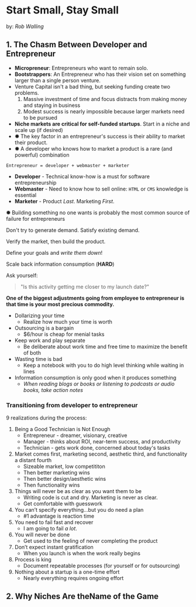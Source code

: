 # Start Small, Stay Small

by: _Rob Walling_

## 1. The Chasm Between Developer and Entrepreneur

- **Micropreneur**: Entrepreneurs who want to remain solo.
- **Bootstrappers**: An Entrepreneur who has their vision set on something larger than a single person venture.
- Venture Capital isn't a bad thing, but seeking funding create two problems.
  1. Massive investment of time and focus distracts from making money and staying in business
  2. Modest success is nearly impossible because larger markets need to be pursued
- **Niche markets are critical for self-funded startups**. Start in a niche and scale up (if desired)
- **✹** The key factor in an entrepreneur's success is their ability to market their product.
- **✹** A developer who knows how to market a product is a rare (and powerful) combination

```text
Entrepreneur = developer + webmaster + marketer
```

- **Developer** - Technical know-how is a must for software entrepreneurship
- **Webmaster** - Need to know how to sell online: `HTML` or `CMS` knowledge is essential
- **Marketer** - Product _Last_. Marketing _First_.

**✹** Building something no one wants is probably the most common source of failure for entrepreneurs

Don't try to generate demand. Satisfy existing demand.

Verify the market, then build the product.

Define your goals and _write them down_!

Scale back information consumption (**HARD**)

Ask yourself:

> "Is this activity getting me closer to my launch date?"

**One of the biggest adjustments going from employee to entrepreneur is that time is your most precious commodity.**

- Dollarizing your time
  - Realize how much your time is worth
- Outsourcing is a bargain
  - $6/hour is cheap for menial tasks
- Keep work and play separate
  - Be deliberate about work time and free time to maximize the benefit of both
- Wasting time is bad
  - Keep a notebook with you to do high level thinking while waiting in lines
- Information consumption is only good when it produces something
  - _When reading blogs or books or listening to podcasts or audio books, take action notes_

### Transitioning from developer to entrepreneur

9 realizations during the process:

1. Being a Good Technician is Not Enough
   - Entrepreneur - dreamer, visionary, creative
   - Manager - thinks about ROI, near-term success, and productivity
   - Technician - gets work done, concerned about today's tasks
2. Market comes first, marketing second, aesthetic third, and functionality a distant fourth
   - Sizeable market, low competititon
   - Then better marketing wins
   - Then better design/aesthetic wins
   - Then functionality wins
3. Things will never be as clear as you want them to be
   - Writing code is cut and dry. Marketing is never as clear.
   - Get comfortable with guesswork
4. You can’t specify everything...but you do need a plan
   - \#1 advantage is reaction time
5. You need to fail fast and recover
   - I am going to fail _a lot_.
6. You will never be done
   - Get used to the feeling of never completing the product
7. Don’t expect instant gratification
   - When you launch is when the work really begins
8. Process is king
   - Document repeatable processes (for yourself or for outsourcing)
9.  Nothing about a startup is a one-time effort
    - Nearly everything requires ongoing effort

## 2. Why Niches Are theName of the Game
